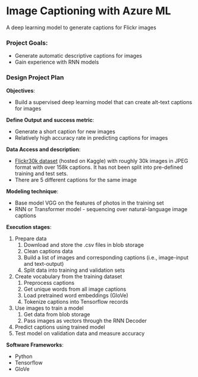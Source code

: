 # Image Captioning with Azure ML
A deep learning model to generate captions for Flickr images
	
### Project Goals: 
* Generate automatic descriptive captions for images
* Gain experience with RNN models

### Design Project Plan
**Objectives**:
* Build a supervised deep learning model that can create alt-text captions for images
	
**Define Output and success metric**:
* Generate a short caption for new images 
* Relatively high accuracy rate in predicting captions for images
			
**Data Access and description**: 
* [Flickr30k dataset](https://www.kaggle.com/atulyaatul1999/image-captioning-flicker-30k) (hosted on Kaggle) with roughly 30k images in JPEG format with over 158k captions. It has not been split into pre-defined training and test sets. 
* There are 5 different captions for the same image
		
**Modeling technique**:
* Base model VGG on the features of photos in the training set
* RNN or Transformer model - sequencing over natural-language image captions
	
**Execution stages**:
 1) Prepare data
    1) Download and store the .csv files in blob storage
    2) Clean captions data
    3) Build a list of images and corresponding captions (i.e., image-input and text-output)
    4) Split data into training and validation sets
2) Create vocabulary from the training dataset
    1) Preprocess captions
    2) Get unique words from all image captions
    3) Load pretrained word embeddings (GloVe)
    4) Tokenize captions into Tensorflow records
3) Use images to train a model
    1) Get data from blob storage
    2) Pass images as vectors through the RNN Decoder
4) Predict captions using trained model
5) Test model on validation data and measure accuracy

			
**Software Frameworks**:
* Python
* Tensorflow
* GloVe

